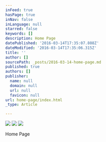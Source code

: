 ```yaml
---
inFeed: true
hasPage: true
inNav: false
inLanguage: null
starred: false
keywords: []
description: Home Page
datePublished: '2016-03-14T17:35:07.808Z'
dateModified: '2016-03-14T17:35:06.315Z'
title: ''
author: []
sourcePath: _posts/2016-03-14-home-page.md
published: true
authors: []
publisher:
  name: null
  domain: null
  url: null
  favicon: null
url: home-page/index.html
_type: Article

---
```

![](https://the-grid-user-content.s3-us-west-2.amazonaws.com/90b08102-1b0c-4f33-9526-16bf1dcefef7.jpg)
![](https://the-grid-user-content.s3-us-west-2.amazonaws.com/7bf8608a-18d8-40de-b9ec-5721edbac263.jpg)
![](https://the-grid-user-content.s3-us-west-2.amazonaws.com/d847c981-c5ab-4435-8bbf-7b5a4863303a.jpg)

Home Page